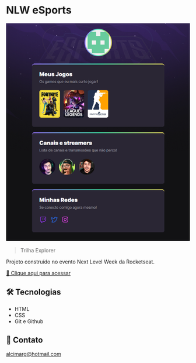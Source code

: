 # NLW eSports

![preview](./.github/preview.png)

> Trilha Explorer

Projeto construído no evento Next Level Week da Rocketseat.

[🔗 Clique aqui para acessar](https://alcimmarbarreto.github.io/NLW-eSports/)

## 🛠 Tecnologias

- HTML
- CSS
- Git e Github

## 💛 Contato

alcimarg@hotmail.com
